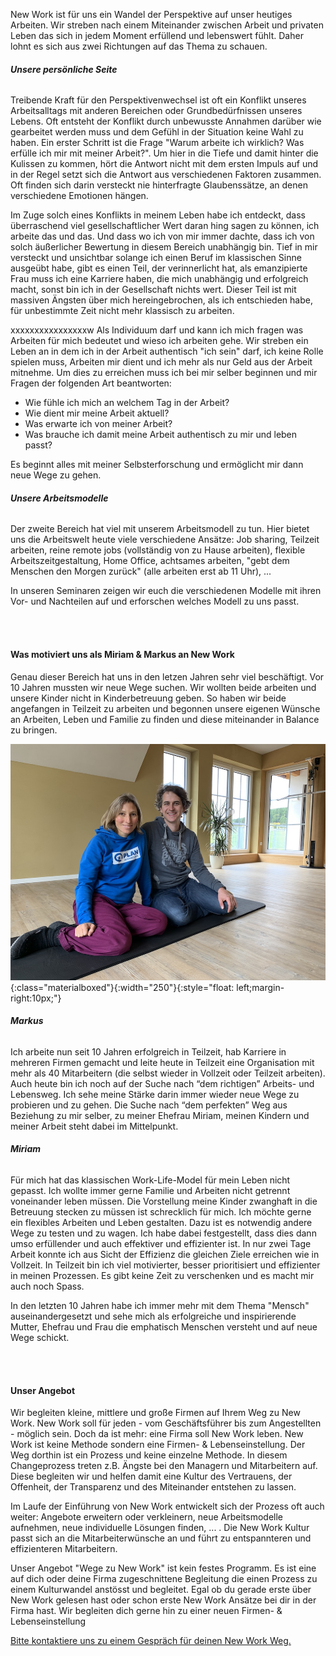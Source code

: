 
New Work ist für uns ein Wandel der Perspektive auf unser heutiges Arbeiten. Wir streben nach einem Miteinander zwischen Arbeit und privaten Leben das sich in jedem Moment erfüllend und lebenswert fühlt. Daher lohnt es sich aus zwei Richtungen auf das Thema zu schauen.


###### **Unsere persönliche Seite**
Treibende Kraft für den Perspektivenwechsel ist oft ein Konflikt unseres Arbeitsalltags mit anderen Bereichen oder Grundbedürfnissen unseres Lebens. Oft entsteht der Konflikt durch unbewusste Annahmen darüber wie gearbeitet werden muss und dem Gefühl in der Situation keine Wahl zu haben.
Ein erster Schritt ist die Frage "Warum arbeite ich wirklich? Was erfülle ich mir mit meiner Arbeit?". Um hier in die Tiefe und damit hinter die Kulissen zu kommen, hört die Antwort nicht mit dem ersten Impuls auf und in der Regel setzt sich die Antwort aus verschiedenen Faktoren zusammen. Oft finden sich darin versteckt nie hinterfragte Glaubenssätze, an denen verschiedene Emotionen hängen.

Im Zuge solch eines Konflikts in meinem Leben habe ich entdeckt, dass überraschend viel gesellschaftlicher Wert daran hing sagen zu können, ich arbeite das und das. Und dass wo ich von mir immer dachte, dass ich von solch äußerlicher Bewertung in diesem Bereich unabhängig bin. Tief in mir versteckt und unsichtbar solange ich einen Beruf im klassischen Sinne ausgeübt habe, gibt es einen Teil, der verinnerlicht hat, als emanzipierte Frau muss ich eine Karriere haben, die mich unabhängig und erfolgreich macht, sonst bin ich in der Gesellschaft nichts wert. Dieser Teil ist mit massiven Ängsten über mich hereingebrochen, als ich entschieden habe, für unbestimmte Zeit nicht mehr klassisch zu arbeiten.



xxxxxxxxxxxxxxxxw
Als Individuum darf und kann ich mich fragen was Arbeiten für mich bedeutet und wieso ich arbeiten gehe. Wir streben ein Leben an in dem ich in der Arbeit authentisch "ich sein" darf, ich keine Rolle spielen muss, Arbeiten mir dient und ich mehr als nur Geld aus der Arbeit mitnehme. Um dies zu erreichen muss ich bei mir selber beginnen und mir Fragen der folgenden Art beantworten:
<ul>
   <li style="list-style-type:disc;">Wie fühle ich mich an welchem Tag in der Arbeit?</li>
   <li style="list-style-type:disc;">Wie dient mir meine Arbeit aktuell?</li>
   <li style="list-style-type:disc;">Was erwarte ich von meiner Arbeit?</li>
   <li style="list-style-type:disc;">Was brauche ich damit meine Arbeit authentisch zu mir und leben passt?</li>
</ul>
Es beginnt alles mit meiner Selbsterforschung und ermöglicht mir dann neue Wege zu gehen.


###### **Unsere Arbeitsmodelle**
Der zweite Bereich hat viel mit unserem Arbeitsmodell zu tun. Hier bietet uns die Arbeitswelt heute viele verschiedene Ansätze: Job sharing, Teilzeit arbeiten, reine remote jobs (vollständig von zu Hause arbeiten), flexible Arbeitszeitgestaltung, Home Office, achtsames arbeiten, "gebt dem Menschen den Morgen zurück" (alle arbeiten erst ab 11 Uhr), ...

In unseren Seminaren zeigen wir euch die verschiedenen Modelle mit ihren Vor- und Nachteilen auf und erforschen welches Modell zu uns passt.



<br><br>
#### Was motiviert uns als Miriam & Markus an New Work
Genau dieser Bereich hat uns in den letzen Jahren sehr viel beschäftigt. Vor 10 Jahren mussten wir neue Wege suchen. Wir wollten beide arbeiten und unsere Kinder nicht in Kinderbetreuung geben. So haben wir beide angefangen in Teilzeit zu arbeiten und begonnen unsere eigenen Wünsche an Arbeiten, Leben und Familie zu finden und diese miteinander in Balance zu bringen.

![Miriam_Markus](/assets/images/miri_markus.JPG){:class="materialboxed"}{:width="250"}{:style="float: left;margin-right:10px;"}

###### **Markus**
Ich arbeite nun seit 10 Jahren erfolgreich in Teilzeit, hab Karriere in mehreren Firmen gemacht und leite heute in Teilzeit eine Organisation mit mehr als 40 Mitarbeitern (die selbst wieder in Vollzeit oder Teilzeit arbeiten). Auch heute bin ich noch auf der Suche nach “dem richtigen” Arbeits- und Lebensweg. Ich sehe meine Stärke darin immer wieder neue Wege zu probieren und zu gehen. Die Suche nach “dem perfekten” Weg aus Beziehung zu mir selber, zu meiner Ehefrau Miriam, meinen Kindern und meiner Arbeit steht dabei im Mittelpunkt.

###### **Miriam**
Für mich hat das klassischen Work-Life-Model für mein Leben nicht gepasst. Ich wollte immer gerne Familie und Arbeiten nicht getrennt voneinander leben müssen. Die Vorstellung meine Kinder zwanghaft in die Betreuung stecken zu müssen ist schrecklich für mich. Ich möchte gerne ein flexibles Arbeiten und Leben gestalten. Dazu ist es notwendig andere Wege zu testen und zu wagen. Ich habe dabei festgestellt, dass dies dann umso erfüllender und auch effektiver und effizienter ist. In nur zwei Tage Arbeit konnte ich aus Sicht der Effizienz die gleichen Ziele erreichen wie in Vollzeit. In Teilzeit bin ich viel motivierter, besser prioritisiert und effizienter in meinen Prozessen. Es gibt keine Zeit zu verschenken und es macht mir auch noch Spass.

In den letzten 10 Jahren habe ich immer mehr mit dem Thema "Mensch" auseinandergesetzt und sehe mich als erfolgreiche und inspirierende Mutter, Ehefrau und Frau die emphatisch Menschen versteht und auf neue Wege schickt.



<br><br>
#### Unser Angebot
Wir begleiten kleine, mittlere und große Firmen auf Ihrem Weg zu New Work. New Work soll für jeden - vom Geschäftsführer bis zum Angestellten - möglich sein. Doch da ist mehr: eine Firma soll New Work leben. New Work ist keine Methode sondern eine Firmen- & Lebenseinstellung. Der Weg dorthin ist ein Prozess und keine einzelne Methode. In diesem Changeprozess treten z.B. Ängste bei den Managern und Mitarbeitern auf. Diese begleiten wir und helfen damit eine Kultur des Vertrauens, der Offenheit, der Transparenz und des Miteinander entstehen zu lassen.

Im Laufe der Einführung von New Work entwickelt sich der Prozess oft auch weiter: Angebote erweitern oder verkleinern, neue Arbeitsmodelle aufnehmen, neue individuelle Lösungen finden, ... . Die New Work Kultur passt sich an die Mitarbeiterwünsche an und führt zu entspannteren und effizienteren Mitarbeitern.

Unser Angebot "Wege zu New Work" ist kein festes Programm. Es ist eine auf dich oder deine Firma zugeschnittene Begleitung die einen Prozess zu einem Kulturwandel anstösst und  begleitet. Egal ob du gerade erste über New Work gelesen hast oder schon erste New Work Ansätze bei dir in der Firma hast. Wir begleiten dich gerne hin zu einer neuen Firmen- & Lebenseinstellung

<a class="waves-effect waves-light btn-large" href="mailto:familientransformation@gmail.com" target="blank">Bitte kontaktiere uns zu einem Gespräch für deinen New Work Weg.</a>

<!--
New work is a change in perspective:

Going from the need of a balance between work and life to living work as well as life.
It is a process from the inside out.

At the moment on a dual basis it seems that work in the one side and life the other

New work means the process in which  you hold the tension of seeing life and work as one.

By doing this you will experience extreme emotions since unifyi two seemingly contrary poles feels at least challenging if not impossible.

But in this space lays possibility

-->
